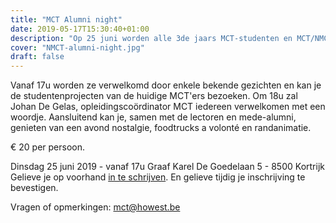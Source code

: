 ```yaml
---
title: "MCT Alumni night"
date: 2019-05-17T15:30:40+01:00
description: "Op 25 juni worden alle 3de jaars MCT-studenten en MCT/NMCT alumni uitgenodigd, om samen met lectoren en mede-studenten, de campus te herontdekken."
cover: "NMCT-alumni-night.jpg"
draft: false
---
```


Vanaf 17u worden ze verwelkomd door enkele bekende gezichten en kan je de studentenprojecten van de huidige MCT'ers bezoeken.
Om 18u zal Johan De Gelas, opleidingscoördinator MCT iedereen verwelkomen met een woordje. 
Aansluitend kan je, samen met de lectoren en mede-alumni, genieten van een avond nostalgie, foodtrucks a volonté en randanimatie.

€ 20 per persoon.

Dinsdag 25 juni 2019 - vanaf 17u
Graaf Karel De Goedelaan 5 - 8500 Kortrijk
Gelieve je op voorhand [in te schrijven](https://docs.google.com/forms/d/e/1FAIpQLSeGqbJ5jpPBl2AddEUfnLUSkKqXsqzJwZyrHg0E5JaOE4Z9QA/viewform).
En gelieve tijdig je inschrijving te bevestigen.

Vragen of opmerkingen: mct@howest.be
